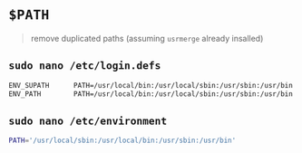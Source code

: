# `$PATH`

> remove duplicated paths (assuming `usrmerge` already insalled)


## `sudo nano /etc/login.defs`
``` sh
ENV_SUPATH      PATH=/usr/local/bin:/usr/local/sbin:/usr/sbin:/usr/bin
ENV_PATH        PATH=/usr/local/bin:/usr/local/sbin:/usr/sbin:/usr/bin
```


## `sudo nano /etc/environment`
``` sh
PATH='/usr/local/sbin:/usr/local/bin:/usr/sbin:/usr/bin'
```
